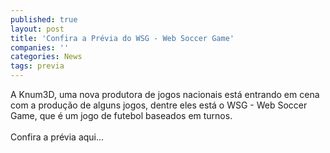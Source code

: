 ```yaml
---
published: true
layout: post
title: 'Confira a Prévia do WSG - Web Soccer Game'
companies: ''
categories: News
tags: previa
---
```

A Knum3D, uma nova produtora de jogos nacionais está entrando em cena com a produção de alguns jogos, dentre eles está o WSG - Web Soccer Game, que é um jogo de futebol baseados em turnos.<br /><br />Confira a prévia aqui...
